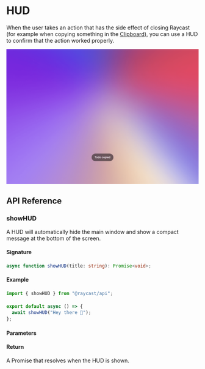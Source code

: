 # HUD

When the user takes an action that has the side effect of closing Raycast (for example when copying something in the [Clipboard](../clipboard.md)), you can use a HUD to confirm that the action worked properly.

![](../../.gitbook/assets/hud.png)

## API Reference

### showHUD

A HUD will automatically hide the main window and show a compact message at the bottom of the screen.

#### Signature

```typescript
async function showHUD(title: string): Promise<void>;
```

#### Example

```typescript
import { showHUD } from "@raycast/api";

export default async () => {
  await showHUD("Hey there 👋");
};
```

#### Parameters

<FunctionParametersTableFromJSDoc name="showHUD" />

#### Return

A Promise that resolves when the HUD is shown.
